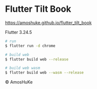 # Flutter Tilt Book

https://amoshuke.github.io/flutter_tilt_book

Flutter 3.24.5

```sh
# run
$ flutter run -d chrome

# build web
$ flutter build web --release

# build web wasm
$ flutter build web --wasm --release
```

© AmosHuKe
